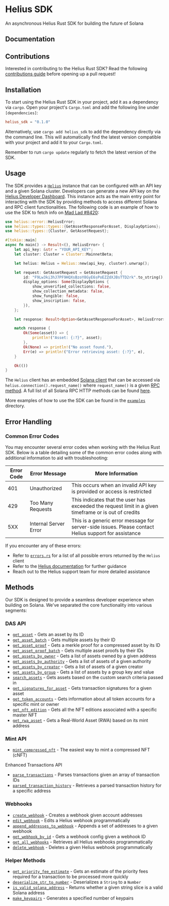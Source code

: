 # Helius SDK
An asynchronous Helius Rust SDK for building the future of Solana

## Documentation

## Contributions
Interested in contributing to the Helius Rust SDK? Read the following [contributions guide](https://github.com/helius-labs/helius-rust-sdk/blob/dev/CONTRIBUTIONS.md) before opening up a pull request!

## Installation
To start using the Helius Rust SDK in your project, add it as a dependency via `cargo`. Open your project's `Cargo.toml` and add the following line under `[dependencies]`:
```toml
helius_sdk = "0.1.0"
```
Alternatively, use `cargo add helius_sdk` to add the dependency directly via the command line. This will automatically find the latest version compatible with your project and add it to your `Cargo.toml`.

Remember to run `cargo update` regularly to fetch the latest version of the SDK.

## Usage
The SDK provides a [`Helius`](https://github.com/helius-labs/helius-rust-sdk/blob/dev/src/client.rs) instance that can be configured with an API key and a given Solana cluster. Developers can generate a new API key on the [Helius Developer Dashboard](https://dev.helius.xyz/dashboard/app). This instance acts as the main entry point for interacting with the SDK by providing methods to access different Solana and RPC client functionalities. The following code is an example of how to use the SDK to fetch info on [Mad Lad #8420](https://xray.helius.xyz/token/F9Lw3ki3hJ7PF9HQXsBzoY8GyE6sPoEZZdXJBsTTD2rk?network=mainnet):
```rust
use helius::error::HeliusError;
use helius::types::types::{GetAssetResponseForAsset, DisplayOptions};
use helius::types::{Cluster, GetAssetRequest};

#[tokio::main]
async fn main() -> Result<(), HeliusError> {
    let api_key: &str = "YOUR_API_KEY";
    let cluster: Cluster = Cluster::MainnetBeta;

    let helius: Helius = Helius::new(api_key, cluster).unwrap();

    let request: GetAssetRequest = GetAssetRequest {
        id: "F9Lw3ki3hJ7PF9HQXsBzoY8GyE6sPoEZZdXJBsTTD2rk".to_string(),
        display_options: Some(DisplayOptions {
            show_unverified_collections: false,
            show_collection_metadata: false,
            show_fungible: false,
            show_inscription: false,
        }),
    };

    let response: Result<Option<GetAssetResponseForAsset>, HeliusError> = helius.rpc().get_asset(request).await;

    match response {
        Ok(Some(asset)) => {
            println!("Asset: {:?}", asset);
        },
        Ok(None) => println!("No asset found."),
        Err(e) => println!("Error retrieving asset: {:?}", e),
    }

    Ok(())
}
```
The `Helius` client has an embedded [Solana client](https://docs.rs/solana-client/latest/solana_client/rpc_client/struct.RpcClient.html) that can be accessed via `helius.connection().request_name()` where `request_name()` is a given [RPC method](https://docs.rs/solana-client/latest/solana_client/rpc_client/struct.RpcClient.html#implementations). A full list of all Solana RPC HTTP methods can be found [here](https://solana.com/docs/rpc/http).

More examples of how to use the SDK can be found in the [`examples`](https://github.com/helius-labs/helius-rust-sdk/tree/dev/examples) directory.

## Error Handling
### Common Error Codes
You may encounter several error codes when working with the Helius Rust SDK. Below is a table detailing some of the common error codes along with additional information to aid with troubleshooting:

| Error Code | Error Message             | More Information                                                                           |
|------------|---------------------------|---------------------------------------------------------------------------------------------|
| 401        | Unauthorized              | This occurs when an invalid API key is provided or access is restricted |
| 429        | Too Many Requests         | This indicates that the user has exceeded the request limit in a given timeframe or is out of credits |
| 5XX        | Internal Server Error     | This is a generic error message for server-side issues. Please contact Helius support for assistance |

If you encounter any of these errors:
- Refer to [`errors.rs`](https://github.com/helius-labs/helius-rust-sdk/blob/dev/src/error.rs) for a list of all possible errors returned by the `Helius` client
- Refer to the [Helius documentation](https://docs.helius.dev/) for further guidance
- Reach out to the Helius support team for more detailed assistance

## Methods
Our SDK is designed to provide a seamless developer experience when building on Solana. We've separated the core functionality into various segments:

### DAS API
- [`get_asset`](https://docs.helius.dev/compression-and-das-api/digital-asset-standard-das-api/get-asset) - Gets an asset by its ID
- [`get_asset_batch`](https://docs.helius.dev/compression-and-das-api/digital-asset-standard-das-api/get-asset/get-asset-batch) - Gets multiple assets by their ID
- [`get_asset_proof`](https://docs.helius.dev/compression-and-das-api/digital-asset-standard-das-api/get-asset-proof) - Gets a merkle proof for a compressed asset by its ID
- [`get_asset_proof_batch`](https://docs.helius.dev/compression-and-das-api/digital-asset-standard-das-api/get-asset-proof/get-asset-proof-batch) - Gets multiple asset proofs by their IDs
- [`get_assets_by_owner`](https://docs.helius.dev/compression-and-das-api/digital-asset-standard-das-api/get-assets-by-owner) - Gets a list of assets owned by a given address
- [`get_assets_by_authority`](https://docs.helius.dev/compression-and-das-api/digital-asset-standard-das-api/get-assets-by-authority) - Gets a list of assets of a given authority
- [`get_assets_by_creator`](https://docs.helius.dev/compression-and-das-api/digital-asset-standard-das-api/get-assets-by-creator) - Gets a list of assets of a given creator
- [`get_assets_by_group`](https://docs.helius.dev/compression-and-das-api/digital-asset-standard-das-api/get-assets-by-group) - Gets a list of assets by a group key and value
- [`search_assets`](https://docs.helius.dev/compression-and-das-api/digital-asset-standard-das-api/search-assets) - Gets assets based on the custom search criteria passed in
- [`get_signatures_for_asset`](https://docs.helius.dev/compression-and-das-api/digital-asset-standard-das-api/get-signatures-for-asset) - Gets transaction signatures for a given asset
- [`get_token_accounts`](https://docs.helius.dev/compression-and-das-api/digital-asset-standard-das-api/get-token-accounts) - Gets information about all token accounts for a specific mint or owner
- [`get_nft_edition`](https://docs.helius.dev/compression-and-das-api/digital-asset-standard-das-api/get-nft-editions) - Gets all the NFT editions  associated with a specific master NFT
- [`get_rwa_asset`](https://github.com/helius-labs/helius-sdk/pull/71) - Gets a Real-World Asset (RWA) based on its mint address

### Mint API
- [`mint_compressed_nft`](https://docs.helius.dev/compression-and-das-api/mint-api/mint-compressed-nft) - The easiest way to mint a compressed NFT (cNFT)

Enhanced Transactions API
- [`parse_transactions`](https://docs.helius.dev/solana-apis/enhanced-transactions-api/parse-transaction-s) - Parses transactions given an array of transaction IDs
- [`parsed_transaction_history`](https://docs.helius.dev/solana-apis/enhanced-transactions-api/parsed-transaction-history) - Retrieves a parsed transaction history for a specific address

### Webhooks
- [`create_webhook`](https://docs.helius.dev/webhooks-and-websockets/api-reference/create-webhook) - Creates a webhook given account addresses
- [`edit_webhook`](https://docs.helius.dev/webhooks-and-websockets/api-reference/edit-webhook) - Edits a Helius webhook programmatically
- [`append_addresses_to_webhook`](https://github.com/helius-labs/helius-rust-sdk/blob/2d161e1ebf6d06df686d9e248ea80de215457b40/src/webhook.rs#L50-L73) - Appends a set of addresses to a given webhook
- [`get_webhook_by_id`](https://docs.helius.dev/webhooks-and-websockets/api-reference/get-webhook) - Gets a webhook config given a webhook ID
- [`get_all_webhooks`](https://docs.helius.dev/webhooks-and-websockets/api-reference/get-all-webhooks) - Retrieves all Helius webhooks programmatically
- [`delete_webhook`](https://docs.helius.dev/webhooks-and-websockets/api-reference/delete-webhook) - Deletes a given Helius webhook programmatically

### Helper Methods
- [`get_priority_fee_estimate`](https://docs.helius.dev/solana-rpc-nodes/alpha-priority-fee-api) - Gets an estimate of the priority fees required for a transaction to be processed more quickly
- [`deserialize_str_to_number`](https://github.com/helius-labs/helius-rust-sdk/blob/dev/src/utils/deserialize_str_to_number.rs) - Deserializes a `String` to a `Number`
- [`is_valid_solana_address`](https://github.com/helius-labs/helius-rust-sdk/blob/dev/src/utils/is_valid_solana_address.rs) - Returns whether a given string slice is a valid Solana address
- [`make_keypairs`](https://github.com/helius-labs/helius-rust-sdk/blob/dev/src/utils/make_keypairs.rs) - Generates a specified number of keypairs
